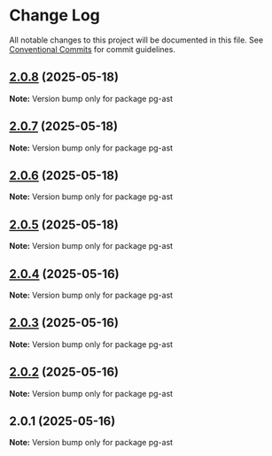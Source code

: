 # Change Log

All notable changes to this project will be documented in this file.
See [Conventional Commits](https://conventionalcommits.org) for commit guidelines.

## [2.0.8](https://github.com/launchql/launchql/compare/pg-ast@2.0.7...pg-ast@2.0.8) (2025-05-18)

**Note:** Version bump only for package pg-ast





## [2.0.7](https://github.com/launchql/launchql/compare/pg-ast@2.0.6...pg-ast@2.0.7) (2025-05-18)

**Note:** Version bump only for package pg-ast





## [2.0.6](https://github.com/launchql/launchql/compare/pg-ast@2.0.5...pg-ast@2.0.6) (2025-05-18)

**Note:** Version bump only for package pg-ast





## [2.0.5](https://github.com/launchql/launchql/compare/pg-ast@2.0.4...pg-ast@2.0.5) (2025-05-18)

**Note:** Version bump only for package pg-ast





## [2.0.4](https://github.com/launchql/launchql/compare/pg-ast@2.0.3...pg-ast@2.0.4) (2025-05-16)

**Note:** Version bump only for package pg-ast





## [2.0.3](https://github.com/launchql/launchql/compare/pg-ast@2.0.2...pg-ast@2.0.3) (2025-05-16)

**Note:** Version bump only for package pg-ast





## [2.0.2](https://github.com/launchql/launchql/compare/pg-ast@2.0.1...pg-ast@2.0.2) (2025-05-16)

**Note:** Version bump only for package pg-ast





## 2.0.1 (2025-05-16)

**Note:** Version bump only for package pg-ast
